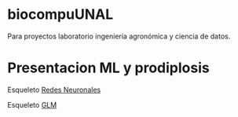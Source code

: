 # biocompuUNAL
Para proyectos laboratorio ingeniería agronómica y ciencia de datos.
# Presentacion ML y prodiplosis
Esqueleto [Redes Neuronales](https://gquinche.github.io/biocompuUNAL/RedesNeuronales.jl.html)

Esqueleto [GLM](https://gquinche.github.io/biocompuUNAL/GLM.jl.html)
